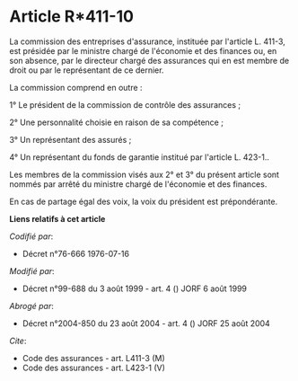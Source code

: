 # Article R*411-10

La commission des entreprises d'assurance, instituée par l'article L. 411-3, est présidée par le ministre chargé de
l'économie et des finances ou, en son absence, par le directeur chargé des assurances qui en est membre de droit ou par le
représentant de ce dernier.

La commission comprend en outre :

1° Le président de la commission de contrôle des assurances ;

2° Une personnalité choisie en raison de sa compétence ;

3° Un représentant des assurés ;

4° Un représentant du fonds de garantie institué par l'article L. 423-1..

Les membres de la commission visés aux 2° et 3° du présent article sont nommés par arrêté du ministre chargé de l'économie et
des finances.

En cas de partage égal des voix, la voix du président est prépondérante.

**Liens relatifs à cet article**

_Codifié par_:

  - Décret n°76-666 1976-07-16

_Modifié par_:

  - Décret n°99-688 du 3 août 1999 - art. 4 () JORF 6 août 1999

_Abrogé par_:

  - Décret n°2004-850 du 23 août 2004 - art. 4 () JORF 25 août 2004

_Cite_:

  - Code des assurances - art. L411-3 (M)
  - Code des assurances - art. L423-1 (V)
